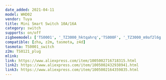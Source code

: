 ```yaml
---
date_added: 2021-04-11
model: WHD02
vendor: Tuya
title: Mini Smart Switch 10A/16A
category: switch
supports: on/off
zigbeemodel: ['TS0001', '_TZ3000_hktqahrq','TS000F', '_TZ3000_m9af2l6g', '_TZ3000_xkap8wtb']
compatible: [zha, z2m, tasmota, z4d]
tasmota: TS0001_switch
z2m: TS0121_plug
mlink: 
link: https://www.aliexpress.com/item/1005002716718315.html
link2: https://www.aliexpress.com/item/1005002432938941.html
link3: https://www.aliexpress.com/item/1005002164359835.html
---
```

